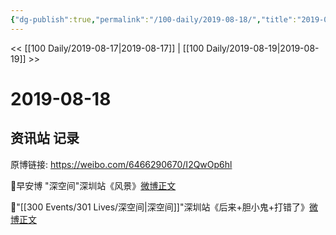 ```yaml
---
{"dg-publish":true,"permalink":"/100-daily/2019-08-18/","title":"2019-08-18"}
---
```



<< [[100 Daily/2019-08-17\|2019-08-17]] | [[100 Daily/2019-08-19\|2019-08-19]] >>

# 2019-08-18

## 资讯站 记录

原博链接: https://weibo.com/6466290670/I2QwOp6hl

🌿早安博 "深空间"深圳站《风景》[微博正文](https://weibo.com/6466290670/I2KGhuhq5)

🌿"[[300 Events/301 Lives/深空间\|深空间]]"深圳站《后来+胆小鬼+打错了》[微博正文](https://weibo.com/6466290670/I2MIRtfuT)
